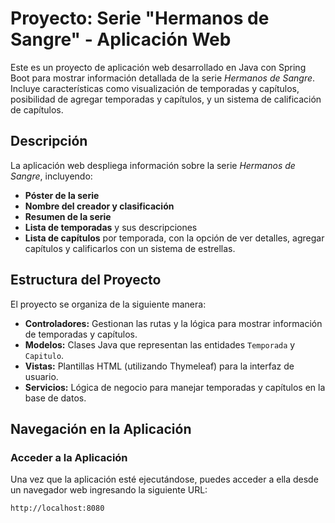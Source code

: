 # Proyecto: Serie "Hermanos de Sangre" - Aplicación Web

Este es un proyecto de aplicación web desarrollado en Java con Spring Boot para mostrar información detallada de la serie *Hermanos de Sangre*. Incluye características como visualización de temporadas y capítulos, posibilidad de agregar temporadas y capítulos, y un sistema de calificación de capítulos.

## Descripción

La aplicación web despliega información sobre la serie *Hermanos de Sangre*, incluyendo:
- **Póster de la serie**
- **Nombre del creador y clasificación**
- **Resumen de la serie**
- **Lista de temporadas** y sus descripciones
- **Lista de capítulos** por temporada, con la opción de ver detalles, agregar capítulos y calificarlos con un sistema de estrellas.

## Estructura del Proyecto

El proyecto se organiza de la siguiente manera:
- **Controladores:** Gestionan las rutas y la lógica para mostrar información de temporadas y capítulos.
- **Modelos:** Clases Java que representan las entidades `Temporada` y `Capitulo`.
- **Vistas:** Plantillas HTML (utilizando Thymeleaf) para la interfaz de usuario.
- **Servicios:** Lógica de negocio para manejar temporadas y capítulos en la base de datos.

## Navegación en la Aplicación

### Acceder a la Aplicación
Una vez que la aplicación esté ejecutándose, puedes acceder a ella desde un navegador web ingresando la siguiente URL:
```plaintext
http://localhost:8080

